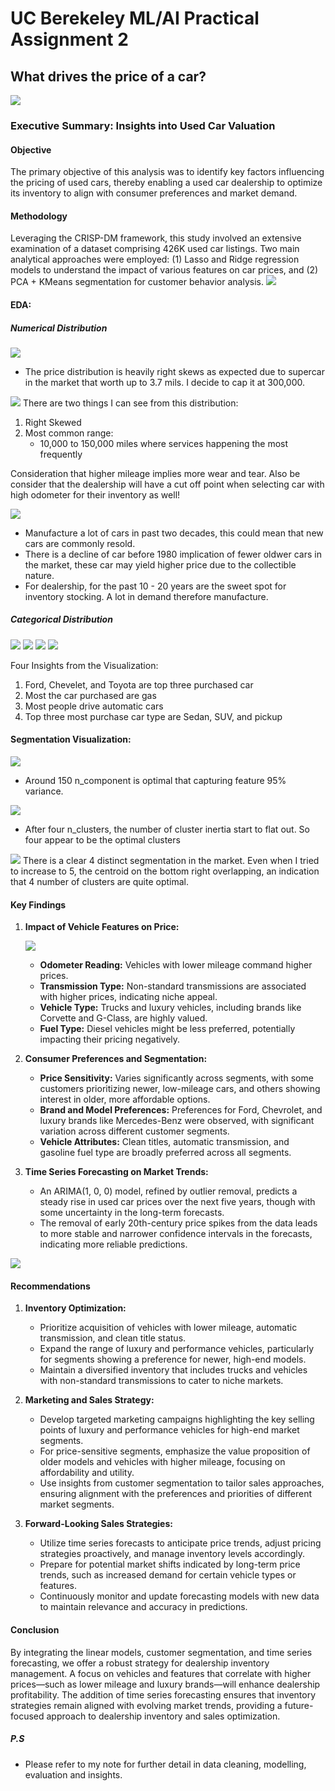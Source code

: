 # UC Berekeley ML/AI Practical Assignment 2
## What drives the price of a car?

![](images/kurt.jpeg)
### Executive Summary: Insights into Used Car Valuation

#### Objective
The primary objective of this analysis was to identify key factors influencing the pricing of used cars, thereby enabling a used car dealership to optimize its inventory to align with consumer preferences and market demand.

#### Methodology
Leveraging the CRISP-DM framework, this study involved an extensive examination of a dataset comprising 426K used car listings. Two main analytical approaches were employed: (1) Lasso and Ridge regression models to understand the impact of various features on car prices, and (2) PCA + KMeans segmentation for customer behavior analysis.
![](images/crisp.png)

#### EDA:
##### Numerical Distribution
![](images/price_distribution.png)
- The price distribution is heavily right skews as expected due to supercar in the market that worth up to 3.7 mils. I decide to cap it at 300,000.

![](images/odometer_distribution.png)
There are two things I can see from this distribution:
1. Right Skewed
2. Most common range:
    - 10,000 to 150,000 miles where services happening the most frequently

Consideration that higher mileage implies more wear and tear. Also be consider that the dealership will have a cut off point when selecting car with high odometer for their inventory as well!

![](images/year_distribution.png)
- Manufacture a lot of cars in past two decades, this could mean that new cars are commonly resold.
- There is a decline of car before 1980 implication of fewer oldwer cars in the market, these car may yield higher price due to the collectible nature.
- For dealership, for the past 10 - 20 years are the sweet spot for inventory stocking. A lot in demand therefore manufacture.

##### Categorical Distribution
![](images/manufacture_distribution.png)
![](images/fuel_type_distribution.png)
![](images/transmission_type_distribution.png)
![](images/type_distribution.png)

Four Insights from the Visualization:
1. Ford, Chevelet, and Toyota are top three purchased car
2. Most the car purchased are gas
3. Most people drive automatic cars
4. Top three most purchase car type are Sedan, SUV, and pickup

#### Segmentation Visualization:
![](../images/n_component.png)
- Around 150 n_component is optimal that capturing feature 95% variance.

![](images/elbow.png)
- After four n_clusters, the number of cluster inertia start to flat out. So four appear to be the optimal clusters

![](images/segmentation.png)
There is a clear 4 distinct segmentation in the market. Even when I tried to increase to 5, the centroid on the bottom right overlapping, an indication that 4 number of clusters are quite optimal.


#### Key Findings

1. **Impact of Vehicle Features on Price:**

    ![](images/coef_table.jpg)

   - **Odometer Reading:** Vehicles with lower mileage command higher prices.
   - **Transmission Type:** Non-standard transmissions are associated with higher prices, indicating niche appeal.
   - **Vehicle Type:** Trucks and luxury vehicles, including brands like Corvette and G-Class, are highly valued.
   - **Fuel Type:** Diesel vehicles might be less preferred, potentially impacting their pricing negatively.

2. **Consumer Preferences and Segmentation:**
   - **Price Sensitivity:** Varies significantly across segments, with some customers prioritizing newer, low-mileage cars, and others showing interest in older, more affordable options.
   - **Brand and Model Preferences:** Preferences for Ford, Chevrolet, and luxury brands like Mercedes-Benz were observed, with significant variation across different customer segments.
   - **Vehicle Attributes:** Clean titles, automatic transmission, and gasoline fuel type are broadly preferred across all segments.

3. **Time Series Forecasting on Market Trends:**
    - An ARIMA(1, 0, 0) model, refined by outlier removal, predicts a steady rise in used car prices over the next five years, though with some uncertainty in the long-term forecasts.
    - The removal of early 20th-century price spikes from the data leads to more stable and narrower confidence intervals in the forecasts, indicating more reliable predictions.

![](images/forecasting_no_outliers.jpg)

#### Recommendations

1. **Inventory Optimization:**
   - Prioritize acquisition of vehicles with lower mileage, automatic transmission, and clean title status.
   - Expand the range of luxury and performance vehicles, particularly for segments showing a preference for newer, high-end models.
   - Maintain a diversified inventory that includes trucks and vehicles with non-standard transmissions to cater to niche markets.

2. **Marketing and Sales Strategy:**
   - Develop targeted marketing campaigns highlighting the key selling points of luxury and performance vehicles for high-end market segments.
   - For price-sensitive segments, emphasize the value proposition of older models and vehicles with higher mileage, focusing on affordability and utility.
   - Use insights from customer segmentation to tailor sales approaches, ensuring alignment with the preferences and priorities of different market segments.
3. **Forward-Looking Sales Strategies:**
    - Utilize time series forecasts to anticipate price trends, adjust pricing strategies proactively, and manage inventory levels accordingly.
    - Prepare for potential market shifts indicated by long-term price trends, such as increased demand for certain vehicle types or features.
    - Continuously monitor and update forecasting models with new data to maintain relevance and accuracy in predictions.
    
#### Conclusion
By integrating the linear models, customer segmentation, and time series forecasting, we offer a robust strategy for dealership inventory management. A focus on vehicles and features that correlate with higher prices—such as lower mileage and luxury brands—will enhance dealership profitability. The addition of time series forecasting ensures that inventory strategies remain aligned with evolving market trends, providing a future-focused approach to dealership inventory and sales optimization.

##### P.S
- Please refer to my note for further detail in data cleaning, modelling, evaluation and insights.
